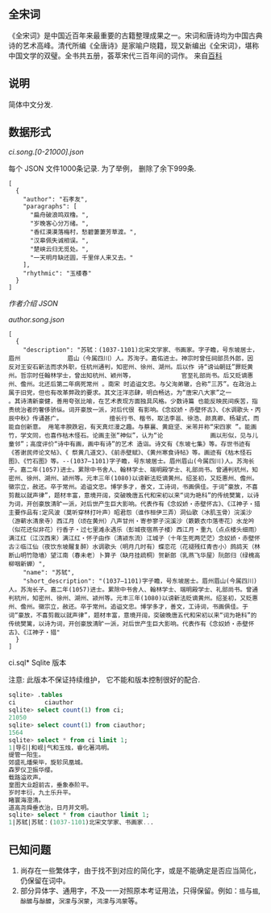 全宋词
-----

《全宋词》是中国近百年来最重要的古籍整理成果之一。宋词和唐诗均为中国古典诗的艺术高峰。清代所编《全唐诗》是家喻户晓籍，现又新编出《全宋词》，堪称中国文学的双璧。全书共五册，荟萃宋代三百年间的词作。 来自[百科](https://baike.baidu.com/item/%E5%85%A8%E5%AE%8B%E8%AF%8D)

## 说明

简体中文分发.


## 数据形式

*ci.song.[0-21000].json*

每个 JSON 文件1000条记录. 为了举例， 删除了余下999条.

```
[
  {
    "author": "石孝友", 
    "paragraphs": [
      "扁舟破浪鸣双橹。", 
      "岁晚客心分万绪。", 
      "香红漠漠落梅村，愁碧萋萋芳草渡。", 
      "汉皋佩失诚相误。", 
      "楚峡云归无觅处。", 
      "一天明月缺还圆，千里伴人来又去。"
    ], 
    "rhythmic": "玉楼春"
  }
]
```

*作者介绍 JSON*

*author.song.json*

```
[
  {
    "description": "苏轼：(1037-1101)北宋文学家、书画家。字子瞻，号东坡居士，眉州             眉山（今属四川）人。苏洵子。嘉佑进士。神宗时曾任祠部员外郎，因 反对王安石新法而求外职，任杭州通判，知密州、徐州、湖州。后以作 诗“谤讪朝廷”罪贬黄州。哲宗时任翰林学士，曾出知杭州、颖州等，             官至礼部尚书。后又贬谪惠州、儋州。北还后第二年病死常州 。南宋 时追谥文忠。与父洵弟辙，合称“三苏”。在政治上属于旧党，但也有改革弊政的要求。其文汪洋恣肆，明白畅达，为“唐宋八大家”之一             。其诗清新豪健，善用夸张比喻，在艺术表现方面独具风格。少数诗篇 也能反映民间疾苦，指责统治者的奢侈骄纵。词开豪放一派，对后代很 有影响。《念奴娇・赤壁怀古》、《水调歌头・丙辰中秋》传诵甚广。             擅长行书、楷书，取法李邕、徐浩、颜真卿、杨凝式，而能自创新意。 用笔丰腴跌宕，有天真烂漫之趣。与蔡襄、黄庭坚、米芾并称“宋四家 ”。能画竹，学文同，也喜作枯木怪石。论画主张“神似”，认为“论             画以形似，见与儿童邻”；高度评价“诗中有画，画中有诗”的艺术 造诣。诗文有《东坡七集》等。存世书迹有《答谢民师论文帖》、《 祭黄几道文》、《前赤壁赋》、《黄州寒食诗帖》等。画迹有《枯木怪石图》、《竹石图》等。--(1037―1101)字子瞻，号东坡居士。眉州眉山(今属四川)人。苏洵长子。嘉二年(1057)进士。累除中书舍人、翰林学士、端明殿学士、礼部尚书。曾通判杭州，知密州、徐州、湖州、颍州等。元丰三年(1080)以谤新法贬谪黄州。绍圣初，又贬惠州、儋州。徽宗立，赦还。卒于常州。追谥文忠。博学多才，善文，工诗词，书画俱佳。于词“豪放，不喜剪裁以就声律”，题材丰富，意境开阔，突破晚唐五代和宋初以来“词为艳科”的传统樊篱，以诗为词，开创豪放清旷一派，对后世产生巨大影响。代表作有《念奴娇・赤壁怀古》、《江神子・猎主要作品有:定风波（莫听穿林打叶声）昭君怨（谁作桓伊三弄）洞仙歌（冰肌玉骨）浣溪沙（游蕲水清泉寺）西江月（顷在黄州）八声甘州・寄参寥子浣溪沙（簌簌衣巾落枣花）水龙吟（似花还似非花）行香子・过七里滩永遇乐（彭城夜宿燕子楼）西江月・重九（点点楼头细雨）满江红（江汉西来）满江红・怀子由作（清颍东流）江城子（十年生死两茫茫）念奴娇・赤壁怀古②临江仙（夜饮东坡醒复醉）水调歌头（明月几时有）蝶恋花（花褪残红青杏小）鹧鸪天（林断山明竹隐墙）望江南（春未老）卜算子（缺月挂疏桐）贺新郎（乳燕飞华屋）阮郎归（绿槐高柳咽新蝉）", 
    "name": "苏轼", 
    "short_description": "(1037―1101)字子瞻，号东坡居士。眉州眉山(今属四川)人。苏洵长子。嘉二年(1057)进士。累除中书舍人、翰林学士、端明殿学士、礼部尚书。曾通判杭州，知密州、徐州、湖州、颍州等。元丰三年(1080)以谤新法贬谪黄州。绍圣初，又贬惠州、儋州。徽宗立，赦还。卒于常州。追谥文忠。博学多才，善文，工诗词，书画俱佳。于词“豪放，不喜剪裁以就声律”，题材丰富，意境开阔，突破晚唐五代和宋初以来“词为艳科”的传统樊篱，以诗为词，开创豪放清旷一派，对后世产生巨大影响。代表作有《念奴娇・赤壁怀古》、《江神子・猎"
  }
]
```

ci.sql* Sqlite 版本

注意: 此版本不保证持续维护， 它不能和版本控制很好的配合.

```sql
sqlite> .tables
ci        ciauthor
sqlite> select count(1) from ci;
21050
sqlite> select count(1) from ciauthor;
1564
sqlite> select * from ci limit 1;
1|导引|和岘|气和玉烛，睿化著鸿明。
缇管一阳生。
郊盛礼燔柴毕，旋轸凤凰城。
森罗仪卫振华缨。
载路溢欢声。
皇图大业超前古，垂象泰阶平。
岁时丰衍，九土乐升平。
睹寰海澄清。
道高尧舜垂衣治，日月并文明。
sqlite> select * from ciauthor limit 1;
1|苏轼|苏轼：(1037-1101)北宋文学家、书画家...
```

## 已知问题

1. 尚存在一些繁体字，由于找不到对应的简化字，或是不能确定是否应当简化，仍保留在词中。
2. 部分异体字、通用字，不及一一对照原本考证用法，只得保留。例如：`搵`与`揾`,`酴醿`与`酴醾`，`溟濛`与`溟蒙`，`鸿濛`与`鸿蒙`等。

